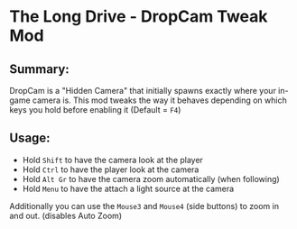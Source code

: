 # The Long Drive - DropCam Tweak Mod

## Summary:

DropCam is a "Hidden Camera" that initially spawns exactly where your in-game camera is. This mod tweaks the way it behaves depending on which keys you hold before enabling it (Default = `F4`)

## Usage:

* Hold `Shift` to have the camera look at the player
* Hold `Ctrl` to have the player look at the camera
* Hold `Alt Gr` to have the camera zoom automatically (when following)
* Hold `Menu` to have the attach a light source at the camera

Additionally you can use the `Mouse3` and `Mouse4` (side buttons) to zoom in and out. (disables Auto Zoom)
